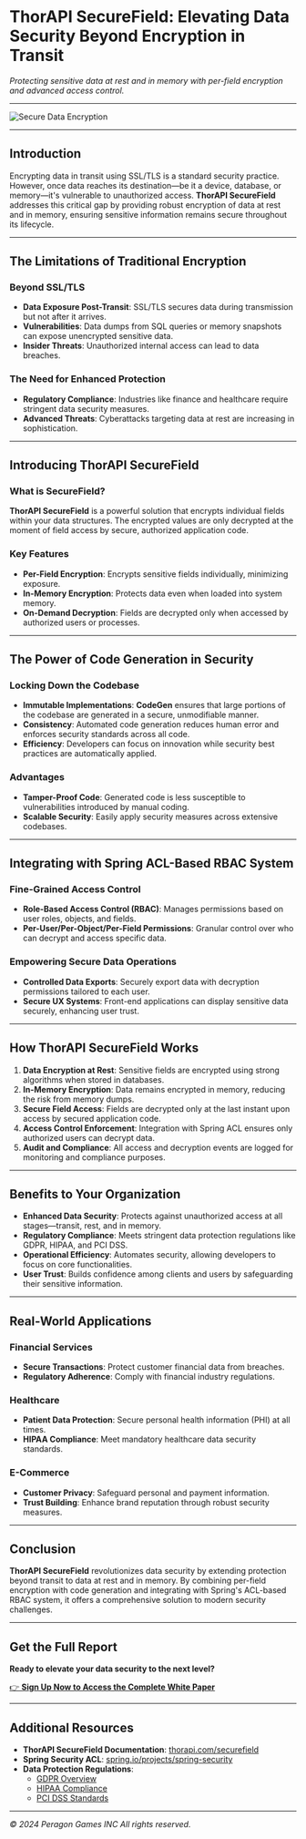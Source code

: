 # ThorAPI SecureField: Elevating Data Security Beyond Encryption in Transit

*Protecting sensitive data at rest and in memory with per-field encryption and advanced access control.*

---

![Secure Data Encryption](https://example.com/securefield-image.png)

---

## Introduction

Encrypting data in transit using SSL/TLS is a standard security practice. However, once data reaches its destination—be it a device, database, or memory—it's vulnerable to unauthorized access. **ThorAPI SecureField** addresses this critical gap by providing robust encryption of data at rest and in memory, ensuring sensitive information remains secure throughout its lifecycle.

---

## The Limitations of Traditional Encryption

### Beyond SSL/TLS

- **Data Exposure Post-Transit**: SSL/TLS secures data during transmission but not after it arrives.
- **Vulnerabilities**: Data dumps from SQL queries or memory snapshots can expose unencrypted sensitive data.
- **Insider Threats**: Unauthorized internal access can lead to data breaches.

### The Need for Enhanced Protection

- **Regulatory Compliance**: Industries like finance and healthcare require stringent data security measures.
- **Advanced Threats**: Cyberattacks targeting data at rest are increasing in sophistication.

---

## Introducing ThorAPI SecureField

### What is SecureField?

**ThorAPI SecureField** is a powerful solution that encrypts individual fields within your data structures. The encrypted values are only decrypted at the moment of field access by secure, authorized application code.

### Key Features

- **Per-Field Encryption**: Encrypts sensitive fields individually, minimizing exposure.
- **In-Memory Encryption**: Protects data even when loaded into system memory.
- **On-Demand Decryption**: Fields are decrypted only when accessed by authorized users or processes.

---

## The Power of Code Generation in Security

### Locking Down the Codebase

- **Immutable Implementations**: **CodeGen** ensures that large portions of the codebase are generated in a secure, unmodifiable manner.
- **Consistency**: Automated code generation reduces human error and enforces security standards across all code.
- **Efficiency**: Developers can focus on innovation while security best practices are automatically applied.

### Advantages

- **Tamper-Proof Code**: Generated code is less susceptible to vulnerabilities introduced by manual coding.
- **Scalable Security**: Easily apply security measures across extensive codebases.

---

## Integrating with Spring ACL-Based RBAC System

### Fine-Grained Access Control

- **Role-Based Access Control (RBAC)**: Manages permissions based on user roles, objects, and fields.
- **Per-User/Per-Object/Per-Field Permissions**: Granular control over who can decrypt and access specific data.

### Empowering Secure Data Operations

- **Controlled Data Exports**: Securely export data with decryption permissions tailored to each user.
- **Secure UX Systems**: Front-end applications can display sensitive data securely, enhancing user trust.

---

## How ThorAPI SecureField Works

1. **Data Encryption at Rest**: Sensitive fields are encrypted using strong algorithms when stored in databases.
2. **In-Memory Encryption**: Data remains encrypted in memory, reducing the risk from memory dumps.
3. **Secure Field Access**: Fields are decrypted only at the last instant upon access by secured application code.
4. **Access Control Enforcement**: Integration with Spring ACL ensures only authorized users can decrypt data.
5. **Audit and Compliance**: All access and decryption events are logged for monitoring and compliance purposes.

---

## Benefits to Your Organization

- **Enhanced Data Security**: Protects against unauthorized access at all stages—transit, rest, and in memory.
- **Regulatory Compliance**: Meets stringent data protection regulations like GDPR, HIPAA, and PCI DSS.
- **Operational Efficiency**: Automates security, allowing developers to focus on core functionalities.
- **User Trust**: Builds confidence among clients and users by safeguarding their sensitive information.

---

## Real-World Applications

### Financial Services

- **Secure Transactions**: Protect customer financial data from breaches.
- **Regulatory Adherence**: Comply with financial industry regulations.

### Healthcare

- **Patient Data Protection**: Secure personal health information (PHI) at all times.
- **HIPAA Compliance**: Meet mandatory healthcare data security standards.

### E-Commerce

- **Customer Privacy**: Safeguard personal and payment information.
- **Trust Building**: Enhance brand reputation through robust security measures.

---

## Conclusion

**ThorAPI SecureField** revolutionizes data security by extending protection beyond transit to data at rest and in memory. By combining per-field encryption with code generation and integrating with Spring's ACL-based RBAC system, it offers a comprehensive solution to modern security challenges.

---

## Get the Full Report

**Ready to elevate your data security to the next level?**

[👉 **Sign Up Now to Access the Complete White Paper**](https://valkyrlabs.com/signup)

---

## Additional Resources

- **ThorAPI SecureField Documentation**: [thorapi.com/securefield](https://thorapi.com/securefield)
- **Spring Security ACL**: [spring.io/projects/spring-security](https://spring.io/projects/spring-security)
- **Data Protection Regulations**:
  - [GDPR Overview](https://gdpr.eu/)
  - [HIPAA Compliance](https://www.hhs.gov/hipaa/index.html)
  - [PCI DSS Standards](https://www.pcisecuritystandards.org/)

---

*© 2024 Peragon Games INC All rights reserved.*

